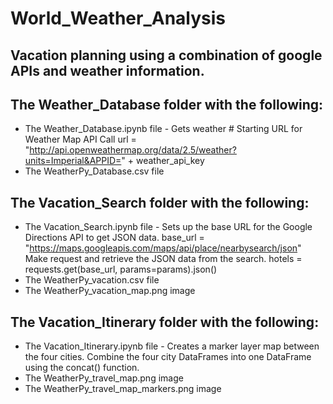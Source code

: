 # World_Weather_Analysis

## Vacation planning using a combination of google APIs and weather information. 

## The Weather_Database folder with the following:

- The Weather_Database.ipynb file - Gets weather # Starting URL for Weather Map API Call url = "http://api.openweathermap.org/data/2.5/weather?units=Imperial&APPID=" + weather_api_key
- The WeatherPy_Database.csv file

## The Vacation_Search folder with the following:

- The Vacation_Search.ipynb file -     Sets up the base URL for the Google Directions API to get JSON data.
    base_url = "https://maps.googleapis.com/maps/api/place/nearbysearch/json" Make request and retrieve the JSON data from the search. hotels = requests.get(base_url, params=params).json()
- The WeatherPy_vacation.csv file
- The WeatherPy_vacation_map.png image

## The Vacation_Itinerary folder with the following:

- The Vacation_Itinerary.ipynb file - Creates a marker layer map between the four cities. Combine the four city DataFrames into one DataFrame using the concat() function. 
- The WeatherPy_travel_map.png image
- The WeatherPy_travel_map_markers.png image
